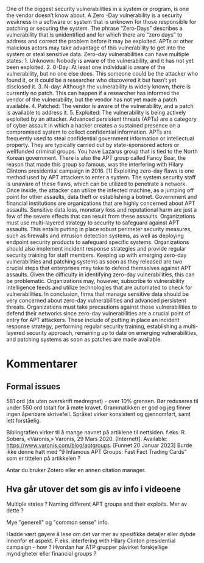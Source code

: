 One of the biggest security vulnerabilities in a system or program, is one the vendor doesn’t know about. A Zero -Day vulnerability is a security weakness in a software or system that is unknown for those responsible for patching or securing the system. The phrase “Zero-Days” describes a vulnerability that is unidentified and for which there are “zero days” to address and correct the problem before it may be exploited. APTs or other malicious actors may take advantage of this vulnerability to get into the system or steal sensitive data. Zero-day vulnerabilities can have multiple states: 1. Unknown: Nobody is aware of the vulnerability, and it has not yet been exploited. 2. 0-Day: At least one individual is aware of the vulnerability, but no one else does. This someone could be the attacker who found it, or it could be a researcher who discovered it but hasn’t yet disclosed it. 3. N-day: Although the vulnerability is widely known, there is currently no patch. This can happen if a researcher has informed the vendor of the vulnerability, but the vendor has not yet made a patch available. 4. Patched: The vendor is aware of the vulnerability, and a patch is available to address it. 5. Exploited: The vulnerability is being actively exploited by an attacker. Advanced persistent threats (APTs) are a category of cyber assault in which a hacker creates a sustained presence on a compromised system to collect confidential information. APTs are frequently used to steal confidential government information or intellectual property. They are typically carried out by state-sponsored actors or wellfunded criminal groups. You have Lazarus group that is tied to the North Korean government. There is also the APT group called Fancy Bear, the reason that made this group so famous, was the interfering with Hilary Clintons presidential campaign in 2016. [1] Exploiting zero-day flaws is one method used by APT attackers to enter a system. The system security staff is unaware of these flaws, which can be utilized to penetrate a network. Once inside, the attacker can utilize the infected machine, as a jumping off point for other assaults, data theft or establishing a botnet. Government and financial institutions are organizations that are highly concerned about APT assaults. Sensitive data loss, monetary loss and reputational harm are just a few of the severe effects that can result from these assaults. Organizations must use multi-layered strategy to security to safeguard against APT assaults. This entails putting in place robust perimeter security measures, such as firewalls and intrusion detection systems, as well as deploying endpoint security products to safeguard specific systems. Organizations should also implement incident response strategies and provide regular security training for staff members. Keeping up with emerging zero-day vulnerabilities and patching systems as soon as they released are two crucial steps that enterprises may take to defend themselves against APT assaults. Given the difficulty in identifying zero-day vulnerabilities, this can be problematic. Organizations may, however, subscribe to vulnerability intelligence feeds and utilize technologies that are automated to check for vulnerabilities. In conclusion, firms that manage sensitive data should be very concerned about zero-day vulnerabilities and advanced persistent threats. Organizations must take precautions against these vulnerabilities to defend their networks since zero-day vulnerabilities are a crucial point of entry for APT attackers. These include of putting in place an incident response strategy, performing regular security training, establishing a multi-layered security approach, remaining up to date on emerging vulnerabilities, and patching systems as soon as patches are made available.


# Kommentarer

## Formal issues
581 ord (da uten overskrift medregnet) - over 10% grensen. Bør reduseres til under 550 ord totalt for å møte kravet.  Grammatikken er god og jeg finner ingen åpenbare skrivefeil. Språket virker konsistent og gjennomført, samt lett forståelig. 

Bibliografien virker til å mange navnet på artiklene til nettsiden. f.eks. 
R. Sobers, «Varonis,» Varonis, 29 Mars 2020. [Internett]. Available: https://www.varonis.com/blog/aptgroups. [Funnet 20 Januar 2023]
Burde ikke denne hatt med "9 Infamous APT Groups: Fast Fact Trading Cards" som er tittelen på artikkelen ? 

Antar du bruker Zotero eller en annen citation manager.   


## Hva går utover det som gis av info i videoene
Multiple states ? Naming different APT groups and their exploits. Mer av dette ?

Mye "generell" og "common sense" info. 

Hadde vært gøyere å lese om det var mer av spesifikke detaljer eller dybde innenfor et aspekt. F.eks. interfering with Hilary Clinton presidential campaign - how ? 
Hvordan har ATP grupper påvirket forskjellige myndigheter eller financial groups ?
